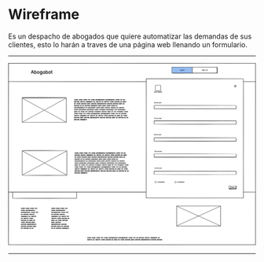 # Wireframe

Es un despacho de abogados que quiere automatizar las demandas de sus clientes, esto lo harán a traves de una página web llenando un formulario.

---

![wireframe](/Images/wireframe.png)

---
